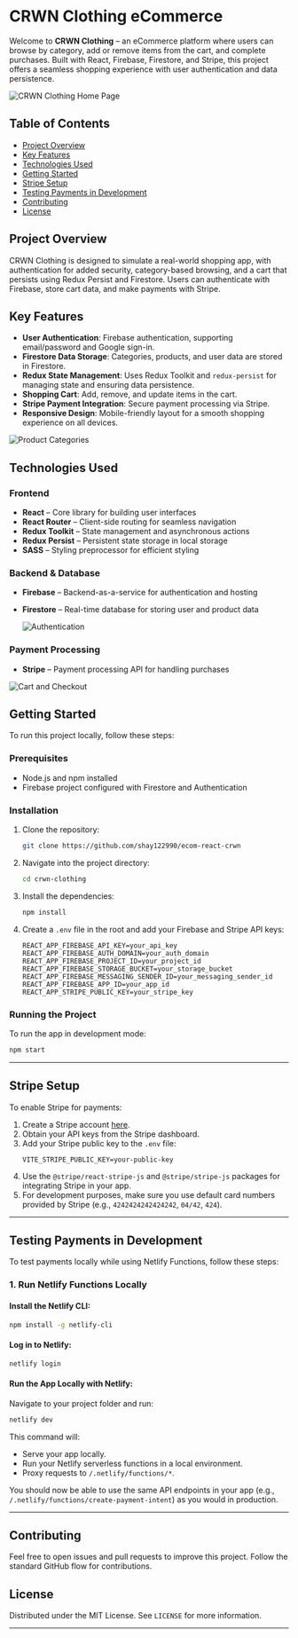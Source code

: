 # CRWN Clothing eCommerce

Welcome to **CRWN Clothing** – an eCommerce platform where users can browse by category, add or remove items from the cart, and complete purchases. Built with React, Firebase, Firestore, and Stripe, this project offers a seamless shopping experience with user authentication and data persistence.

![CRWN Clothing Home Page](./src/assets/home-page.jpg)

## Table of Contents

- [Project Overview](#project-overview)
- [Key Features](#key-features)
- [Technologies Used](#technologies-used)
- [Getting Started](#getting-started)
- [Stripe Setup](#stripe-setup)
- [Testing Payments in Development](#testing-payments-in-development)
- [Contributing](#contributing)
- [License](#license)

## Project Overview

CRWN Clothing is designed to simulate a real-world shopping app, with authentication for added security, category-based browsing, and a cart that persists using Redux Persist and Firestore. Users can authenticate with Firebase, store cart data, and make payments with Stripe.

## Key Features

- **User Authentication**: Firebase authentication, supporting email/password and Google sign-in.
- **Firestore Data Storage**: Categories, products, and user data are stored in Firestore.
- **Redux State Management**: Uses Redux Toolkit and `redux-persist` for managing state and ensuring data persistence.
- **Shopping Cart**: Add, remove, and update items in the cart.
- **Stripe Payment Integration**: Secure payment processing via Stripe.
- **Responsive Design**: Mobile-friendly layout for a smooth shopping experience on all devices.

![Product Categories](./src/assets/products.jpg)

## Technologies Used

### Frontend

- **React** – Core library for building user interfaces
- **React Router** – Client-side routing for seamless navigation
- **Redux Toolkit** – State management and asynchronous actions
- **Redux Persist** – Persistent state storage in local storage
- **SASS** – Styling preprocessor for efficient styling

### Backend & Database

- **Firebase** – Backend-as-a-service for authentication and hosting
- **Firestore** – Real-time database for storing user and product data

  ![Authentication](./src/assets/auth.jpg)

### Payment Processing

- **Stripe** – Payment processing API for handling purchases

![Cart and Checkout](./src/assets/cart-checkout.jpg)

## Getting Started

To run this project locally, follow these steps:

### Prerequisites

- Node.js and npm installed
- Firebase project configured with Firestore and Authentication

### Installation

1. Clone the repository:
   ```bash
   git clone https://github.com/shay122990/ecom-react-crwn
   ```
2. Navigate into the project directory:
   ```bash
   cd crwn-clothing
   ```
3. Install the dependencies:
   ```bash
   npm install
   ```
4. Create a `.env` file in the root and add your Firebase and Stripe API keys:
   ```env
   REACT_APP_FIREBASE_API_KEY=your_api_key
   REACT_APP_FIREBASE_AUTH_DOMAIN=your_auth_domain
   REACT_APP_FIREBASE_PROJECT_ID=your_project_id
   REACT_APP_FIREBASE_STORAGE_BUCKET=your_storage_bucket
   REACT_APP_FIREBASE_MESSAGING_SENDER_ID=your_messaging_sender_id
   REACT_APP_FIREBASE_APP_ID=your_app_id
   REACT_APP_STRIPE_PUBLIC_KEY=your_stripe_key
   ```

### Running the Project

To run the app in development mode:

```bash
npm start
```

---

## Stripe Setup

To enable Stripe for payments:

1. Create a Stripe account [here](https://stripe.com/).
2. Obtain your API keys from the Stripe dashboard.
3. Add your Stripe public key to the `.env` file:
   ```env
   VITE_STRIPE_PUBLIC_KEY=your-public-key
   ```
4. Use the `@stripe/react-stripe-js` and `@stripe/stripe-js` packages for integrating Stripe in your app.
5. For development purposes, make sure you use default card numbers provided by Stripe (e.g., `4242424242424242`, `04/42`, `424`).

---

## Testing Payments in Development

To test payments locally while using Netlify Functions, follow these steps:

### 1. Run Netlify Functions Locally

#### Install the Netlify CLI:

```bash
npm install -g netlify-cli
```

#### Log in to Netlify:

```bash
netlify login
```

#### Run the App Locally with Netlify:

Navigate to your project folder and run:

```bash
netlify dev
```

This command will:

- Serve your app locally.
- Run your Netlify serverless functions in a local environment.
- Proxy requests to `/.netlify/functions/*`.

You should now be able to use the same API endpoints in your app (e.g., `/.netlify/functions/create-payment-intent`) as you would in production.

---

## Contributing

Feel free to open issues and pull requests to improve this project. Follow the standard GitHub flow for contributions.

## License

Distributed under the MIT License. See `LICENSE` for more information.

---
